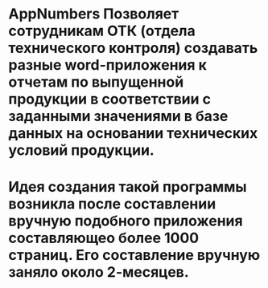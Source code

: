 # AppNumbers Позволяет сотрудникам ОТК (отдела технического контроля) создавать разные word-приложения к отчетам по выпущенной продукции в соответствии с заданными значениями в базе данных на основании технических условий продукции.
# Идея создания такой программы возникла после составлении вручную подобного приложения составляющео более 1000 страниц. Его составление вручную заняло около 2-месяцев.
